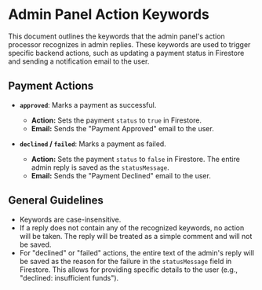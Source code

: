 # Admin Panel Action Keywords

This document outlines the keywords that the admin panel's action processor recognizes in admin replies. These keywords are used to trigger specific backend actions, such as updating a payment status in Firestore and sending a notification email to the user.

## Payment Actions

- **`approved`**: Marks a payment as successful.
  - **Action:** Sets the payment `status` to `true` in Firestore.
  - **Email:** Sends the "Payment Approved" email to the user.

- **`declined` / `failed`**: Marks a payment as failed.
  - **Action:** Sets the payment `status` to `false` in Firestore. The entire admin reply is saved as the `statusMessage`.
  - **Email:** Sends the "Payment Declined" email to the user.

## General Guidelines

- Keywords are case-insensitive.
- If a reply does not contain any of the recognized keywords, no action will be taken. The reply will be treated as a simple comment and will not be saved.
- For "declined" or "failed" actions, the entire text of the admin's reply will be saved as the reason for the failure in the `statusMessage` field in Firestore. This allows for providing specific details to the user (e.g., "declined: insufficient funds").
